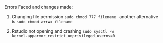 Errors Faced and changes made:

1. Changing file permission 
```sudo chmod 777 filename ```
another alternative is
```sudo chmod a+rwx filename ```

2. Rstudio not opening and crashing
```sudo sysctl -w kernel.apparmor_restrict_unprivileged_userns=0 ```


